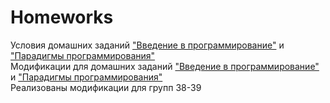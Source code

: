 # Homeworks
Условия домашних заданий ["Введение в программирование"](http://www.kgeorgiy.info//courses/prog-intro/index.html) и ["Парадигмы программирования"](http://www.kgeorgiy.info//courses/paradigms/index.html)  
Модификации для домашних заданий ["Введение в программирование"](http://www.kgeorgiy.info/git/geo/prog-intro-2020) и ["Парадигмы программирования"](https://www.kgeorgiy.info/git/geo/paradigms-2021)  
Реализованы модификации для групп 38-39
